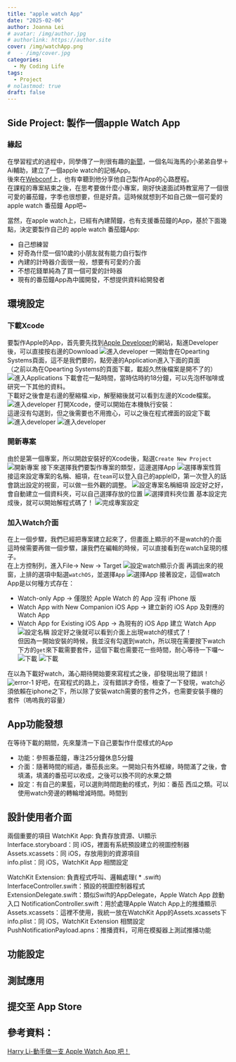 ```yaml
---
title: "apple watch App"
date: "2025-02-06"
author: Joanna Lei
# avatar: /img/author.jpg
# authorlink: https://author.site
cover: /img/watchApp.png
#   - /img/cover.jpg
categories:
  - My Coding Life
tags:
  - Project
# nolastmod: true
draft: false
---
```


## Side Project: 製作一個apple Watch App

<!--more-->
### 緣起

在學習程式的過程中，同學傳了一則很有趣的[新聞](https://tw.news.yahoo.com/%E5%B0%8F%E4%B8%89%E8%80%8C%E5%B7%B2-%E8%87%AA%E5%AD%B8%E5%AF%AB%E7%A8%8B%E5%BC%8F%E5%8A%A0%E4%B8%8Aai%E5%8D%94%E5%8A%A9-%E6%88%90%E5%8A%9F%E9%96%8B%E7%99%BC%E8%A8%98%E5%B8%B3app-105802896.html?guccounter=1&guce_referrer=aHR0cHM6Ly93d3cuZ29vZ2xlLmNvbS8&guce_referrer_sig=AQAAAFH_AyM3oMtxdWPh1h1g9P0Kso1zZzkmXEtnPFqG79xjgVjN7Gr-toxih91nzpudiQ6T7NIxE138PeJUTiFdVhR7wGQjCqLOqPAw8yyBay0wr8dh1P6ULMFUOygoQ2CysW-TpQui5njS1W5EFFFxSSA346tvRup017kwFsl7d_Ur)，一個名叫海馬的小弟弟自學＋Ai輔助，建立了一個apple watch的記帳App。  
後來在[Webconf](https://webconf.tw/agenda)上，也有幸聽到他分享他自己製作App的心路歷程。  
在課程的專案結束之後，在思考要做什麼小專案，剛好快速面試時教室用了一個很可愛的蕃茄鐘，字季也很想要，但是好貴。這時候就想到不如自己做一個可愛的 apple watch 番茄鐘 App吧~  

當然，在apple watch上，已經有內建鬧鐘，也有支援番茄鐘的App，基於下面幾點，決定要製作自己的 apple watch 番茄鐘App:  
- 自己想練習
- 好奇為什麼一個10歲的小朋友就有能力自行製作
- 內建的計時器介面很一般，想要有可愛的介面
- 不想花錢單純為了買一個可愛的計時器
- 現有的番茄鐘App為中國開發，不想提供資料給開發者 

## 環境設定
### 下載Xcode
要製作Apple的App，首先要先找到[Apple Developer](https://developer.apple.com/)的網站，點進Developer後，可以直接按右邊的Download
![進入developer](/images/watchApp-0.png)
一開始會在Opearting Systems頁面，這不是我們要的，點旁邊的Application進入下面的頁面  
（之前以為在Opearting Systems的頁面下載，載超久然後檔案是開不了的）
![進入Applications](/images/watchApp-1.png)
下載會花一點時間，當時估時約18分鐘，可以先泡杯咖啡或研究一下其他的資料。  
下載好之後會是右邊的壓縮檔.xip，解壓縮後就可以看到左邊的Xcode檔案。  
![進入developer](/images/watchApp-2.png)
打開Xcode，便可以開始在本機執行安裝：  
這邊沒有勾選到，但之後需要也不用擔心，可以之後在程式裡面的設定下載
![進入developer](/images/watchApp-3.png)
![進入developer](/images/watchApp-4.png)

### 開新專案
由於是第一個專案，所以開啟安裝好的Xcode後，點選`Create New Project`
![開新專案](/images/creatProject-0.png)
接下來選擇我們要製作專案的類型，這邊選擇App
![選擇專案性質](/images/creatProject-1.png)
接這來設定專案的名稱、細項，在`team`可以登入自己的appleID，第一次登入的話會跳出設定的視窗，可以做一些外觀的調整。
![設定專案名稱細項](/images/creatProject-2.png)
設定好之好，會自動建立一個資料夾，可以自己選擇存放的位置
![選擇資料夾位置](/images/creatProject-3.png)
基本設定完成後，就可以開始解程式碼了！
![完成專案設定](/images/creatProject-4.png)

### 加入Watch介面
在上一個步驟，我們已經把專案建立起來了，但畫面上顯示的不是watch的介面  
這時候需要再做一個步驟，讓我們在編輯的時候，可以直接看到在watch呈現的樣子。  
在上方控制列，進入File-> New -> Target
![設定watch顯示介面](/images/targetWatch-0.png)
再調出來的視窗，上排的選項中點選`watchOS`，並選擇`App`
![選擇App](/images/targetWatch-1.png)
接著設定，這個watch App是以何種方式存在：  
- Watch-only App → 僅限於 Apple Watch 的 App 沒有 iPhone 版
- Watch App with New Companion iOS App → 建立新的 iOS App 及對應的 Watch App
- Watch App for Existing iOS App → 為現有的 iOS App 建立 Watch App
![設定名稱](/images/targetWatch-2.png)
設定好之後就可以看到介面上出現watch的樣式了！  
但因為一開始安裝的時候，我並沒有勾選到watch，所以現在需要按下watch下方的`get`來下載需要套件，這個下載也需要花一些時間，耐心等待一下囉～
![下載](/images/targetWatch-4.png)
![下載](/images/targetWatch-3.png)

在以為下載好watch，滿心期待開始要來寫程式之後，卻發現出現了錯誤！
![error-1](/images/watchError-1.png)
好吧，在寫程式的路上，沒有錯誤才奇怪，檢查了一下發現，watch必須依賴在iphone之下，所以除了安裝watch需要的套件之外，也需要安裝手機的套件（嗚嗚我的容量）

## App功能發想
在等待下載的期間，先來釐清一下自己要製作什麼樣式的App  
- 功能：參照番茄鐘，專注25分鐘休息5分鐘
- 介面：隨著時間的經過，番茄長出來。一開始只有外框線，時間滿了之後，會填滿，填滿的番茄可以收成，之後可以換不同的水果之類
- 設定：有自己的果籃，可以選則時間跑動的樣式，列如：番茄 西瓜之類。可以使用watch旁邊的轉輪增減時間。時間到



## 設計使用者介面

兩個重要的項目
WatchKit App: 負責存放資源、UI顯示  
Interface.storyboard：同 iOS，裡面有系統預設建立的視圖控制器  
Assets.xcassets：同 iOS，存放用到的資源項目  
info.plist：同 iOS，WatchKit App 相關設定  

WatchKit Extension: 負責程式呼叫、邏輯處理( * .swift)  
InterfaceController.swift：預設的視圖控制器程式  
ExtensionDelegate.swift：類似Swift的AppDelegate，Apple Watch App 啟動入口   NotificationController.swift：用於處理Apple Watch App上的推播顯示  
Assets.xcassets：這裡不使用，我統一放在WatchKit App的Assets.xcassets下  
info.plist：同 iOS，WatchKit Extension 相關設定  
PushNotificationPayload.apns：推播資料，可用在模擬器上測試推播功能  

## 功能設定

## 測試應用

## 提交至 App Store

## 參考資料：
[Harry Li-動手做一支 Apple Watch App 吧！](https://zhgchg.li/posts/e85d77b05061/)

